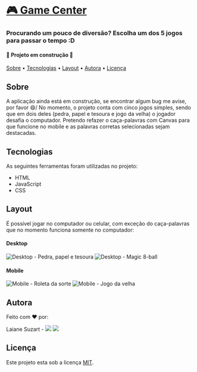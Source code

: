 # [🎮 Game Center](https://cutegamecenter.netlify.app/)
### Procurando um pouco de diversão? Escolha um dos 5 jogos para passar o tempo :D

#### 🚧 Projeto em construção 🚧

[Sobre](#sobre) • [Tecnologias](#tecnologias) • [Layout](#layout) • [Autora](#autora) • [Licença](#licença)

## Sobre
A aplicação ainda está em construção, se encontrar algum bug me avise, por favor 😄/
No momento, o projeto conta com cinco jogos simples, sendo que em dois deles (pedra, papel e tesoura e jogo da velha) o jogador desafia o computador. Pretendo refazer o caça-palavras com Canvas para que funcione no mobile e as palavras corretas selecionadas sejam destacadas.

## Tecnologias
As seguintes ferramentas foram utilizadas no projeto:

* HTML
* JavaScript
* CSS

## Layout
É possível jogar no computador ou celular, com exceção do caça-palavras que no momento funciona somente no computador:
#### Desktop
![Desktop - Pedra, papel e tesoura](https://i.imgur.com/FS970VJ.png)
![Desktop - Magic 8-ball](https://i.imgur.com/kB1J96t.png)
#### Mobile
![Mobile - Roleta da sorte](https://i.imgur.com/KW5apUP.png)
![Mobile - Jogo da velha](https://i.imgur.com/oGroLps.png)

## Autora
Feito com ❤️ por:

Laiane Suzart - <a href="https://www.linkedin.com/in/laianesuzart/" target="_blank"><img src="https://img.shields.io/badge/-LinkedIn-%230077B5?style=for-the-badge&logo=linkedin&logoColor=white" target="_blank"></a> 
<a href="https://github.com/laianesuzart" target="_blank"><img src="https://img.shields.io/badge/GitHub-100000?style=for-the-badge&logo=github&logoColor=white" target="_blank"></a>

## Licença
Este projeto esta sob a licença [MIT](https://choosealicense.com/licenses/mit/).